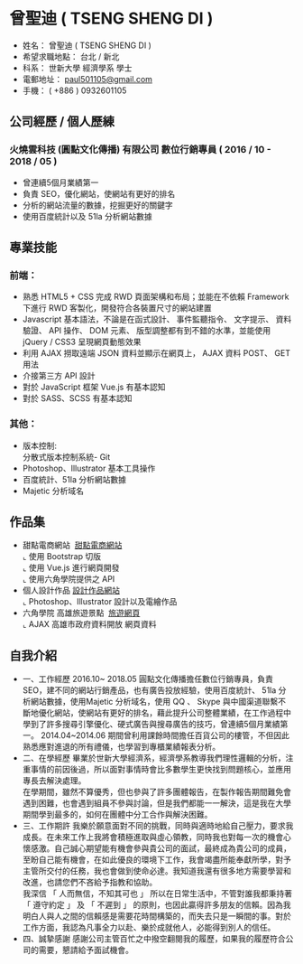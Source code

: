 # 曾聖迪 ( TSENG SHENG DI )

* 姓名： 曾聖迪 ( TSENG SHENG DI )
* 希望求職地點： 台北 / 新北
* 科系： 世新大學 經濟學系 學士
* 電郵地址： paul501105@gmail.com
* 手機： ( +886 ) 0932601105

## 公司經歷 / 個人歷練
### 火燒雲科技 (圓點文化傳播) 有限公司 數位行銷專員  ( 2016 / 10 - 2018 / 05 ) 
* 曾連續5個月業績第一
* 負責 SEO，優化網站，使網站有更好的排名
* 分析的網站流量的數據，挖掘更好的關鍵字
* 使用百度統計以及 51la 分析網站數據

## 專業技能
### 前端：
* 熟悉 HTML5 + CSS 完成 RWD 頁面架構和布局；並能在不依賴 Framework 下進行 RWD 客製化，開發符合各裝置尺寸的網站建置
* Javascript 基本語法，不論是在函式設計、 事件監聽指令、 文字提示、 資料驗證、 API 操作、 DOM 元素、 版型調整都有到不錯的水準，並能使用 jQuery / CSS3 呈現網頁動態效果
* 利用 AJAX 撈取遠端 JSON 資料並顯示在網頁上， AJAX 資料 POST、 GET 用法
* 介接第三方 API 設計
* 對於 JavaScript 框架 Vue.js 有基本認知
* 對於 SASS、SCSS 有基本認知
### 其他：
* 版本控制:<br>
  分散式版本控制系統- Git <br>
* Photoshop、Illustrator 基本工具操作
* 百度統計、51la 分析網站數據
* Majetic 分析域名

## 作品集
- 甜點電商網站  <a href="https://di501105.github.io/vue-e-commerce-VueCLI3/#/home" target="_blank">甜點電商網站</a><br>
  ⌞ 使用 Bootstrap 切版<BR>
  ⌞ 使用 Vue.js 進行網頁開發<BR>
  ⌞ 使用六角學院提供之 API <br>
- 個人設計作品  <a href="https://di501105.github.io" target="_blank">設計作品網站</a><br>
  ⌞ Photoshop、Illustrator 設計以及電繪作品
- 六角學院 高雄旅遊景點  <a href="https://di501105.github.io/kaohsiung-travel/" target="_blank">旅遊網頁</a><BR>
  ⌞ AJAX 高雄市政府資料開放 網頁資料
  
## 自我介紹
* 一、工作經歷
  2016.10~  2018.05
  圓點文化傳播擔任數位行銷專員，負責 SEO，建不同的網站行銷產品，也有廣告投放經驗，使用百度統計、 51la 分析網站數據，使用Majetic 分析域名，使用 QQ 、 Skype 與中國渠道聯繫不斷地優化網站，使網站有更好的排名，藉此提升公司整體業績，在工作過程中學到了許多搜尋引擎優化、硬式廣告與搜尋廣告的技巧，曾連續5個月業績第一。
  2014.04~2014.06
  期間曾利用課餘時間擔任百貨公司的樓管，不但因此熟悉應對進退的所有禮儀，也學習到專櫃業績報表分析。
* 二、在學經歷
  畢業於世新大學經濟系，經濟學系教導我們理性邏輯的分析，注重事情的前因後過，所以面對事情時會比多數學生更快找到問題核心，並應用專長去解決處理。<br>
  在學期間，雖然不算優秀，但也參與了許多團體報告，在製作報告期間難免會遇到困難，也會遇到組員不參與討論，但是我們都能一一解決，這是我在大學期間學到最多的，如何在團體中分工合作與解決困難。
* 三、工作期許
  我樂於願意面對不同的挑戰，同時與適時地給自己壓力，要求我成長。在未來工作上我將會積極進取與虛心領教，同時我也對每一次的機會心懷感激。自己誠心期望能有機會參與貴公司的面試，最終成為貴公司的成員，至盼自己能有機會，在如此優良的環境下工作，我會竭盡所能奉獻所學，對予主管所交付的任務，我也會做到使命必達。我知道我還有很多地方需要學習和改進，也請您們不吝給予指教和協助。<br>
  我深信 「 人而無信，不知其可也 」 所以在日常生活中，不管對誰我都秉持著 「 遵守約定 」 及 「 不遲到 」 的原則，也因此贏得許多朋友的信賴。因為我明白人與人之間的信賴感是需要花時間構築的，而失去只是一瞬間的事。對於工作方面，我認為凡事全力以赴、樂於成就他人，必能得到別人的信任。
* 四、誠摯感謝
  感謝公司主管百忙之中撥空翻閱我的履歷，如果我的履歷符合公司的需要，懇請給予面試機會。 






